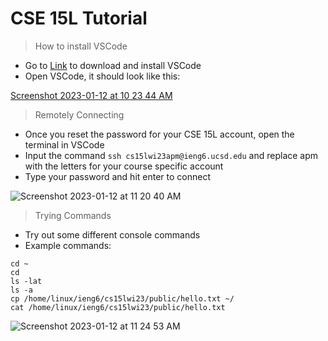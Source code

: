 # CSE 15L Tutorial

> How to install VSCode
- Go to [Link](https://code.visualstudio.com/) to download and install VSCode
- Open VSCode, it should look like this: 

[Screenshot 2023-01-12 at 10 23 44 AM](https://user-images.githubusercontent.com/23327980/212163070-83f06db2-f6c3-4b94-960d-4a730222b610.jpg)

> Remotely Connecting
- Once you reset the password for your CSE 15L account, open the terminal in VSCode
- Input the command `ssh cs15lwi23apm@ieng6.ucsd.edu` and replace apm with the letters for your course specific account
- Type your password and hit enter to connect

![Screenshot 2023-01-12 at 11 20 40 AM](https://user-images.githubusercontent.com/23327980/212163032-a0674372-e380-4103-9053-fa9927c6cd25.jpg)

> Trying Commands
- Try out some different console commands
- Example commands:
```
cd ~
cd
ls -lat
ls -a
cp /home/linux/ieng6/cs15lwi23/public/hello.txt ~/
cat /home/linux/ieng6/cs15lwi23/public/hello.txt
```

![Screenshot 2023-01-12 at 11 24 53 AM](https://user-images.githubusercontent.com/23327980/212162992-0272eb44-63bd-4de5-b0b1-2610727bb549.jpg)
